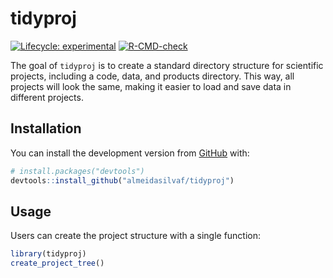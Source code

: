
<!-- README.md is generated from README.Rmd. Please edit that file -->

# tidyproj

<!-- badges: start -->

[![Lifecycle:
experimental](https://img.shields.io/badge/lifecycle-experimental-orange.svg)](https://lifecycle.r-lib.org/articles/stages.html#experimental)
[![R-CMD-check](https://github.com/almeidasilvaf/tidyproj/workflows/R-CMD-check/badge.svg)](https://github.com/almeidasilvaf/tidyproj/actions)
<!-- badges: end -->

The goal of `tidyproj` is to create a standard directory structure for
scientific projects, including a code, data, and products directory.
This way, all projects will look the same, making it easier to load and
save data in different projects.

## Installation

You can install the development version from
[GitHub](https://github.com/) with:

``` r
# install.packages("devtools")
devtools::install_github("almeidasilvaf/tidyproj")
```

## Usage

Users can create the project structure with a single function:

``` r
library(tidyproj)
create_project_tree()
```

